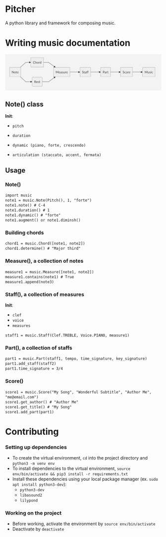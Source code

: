 # Pitcher
A python library and framework for composing music.


# Writing music documentation

![flow](./demo/flow.png)


## Note() class


**Init**:

- `pitch`

- `duration`

- `dynamic (piano, forte, crescendo)`

- `articulation (staccato, accent, fermata)`

## Usage

### Note()
    import music
    note1 = music.Note(Pitch(), 1, "forte")
    note1.note() # C-4
    note1.duration() # 1
    note1.dynamic() # "forte"
    note1.augment() or note1.diminsh()

### Building chords

    chord1 = music.Chord([note1, note2])
    chord1.determine() # "Major third"


### Measure(), a collection of notes

    measure1 = music.Measure([note1, note2])
    measure1.contains(note1) # True
    measure1.append(note3)

### Staff(), a collection of measures

**Init**:
- `clef`
- `voice`
- `measures`


`staff1 = music.Staff(Clef.TREBLE, Voice.PIANO, measure1)`


### Part(), a collection of staffs

    part1 = music.Part(staff1, tempo, time_signature, key_signature)
    part1.add_staff(staff2)
    part1.time_signature = 3/4

### Score()

    score1 = music.Score("My Song", "Wonderful Subtitle", "Author Me", "me@email.com")
    score1.get_author() # "Author Me"
    score1.get_title() # "My Song"
    score1.add_part(part1)

# Contributing
### Setting up dependencies
* To create the virtual environment, `cd` into the project directory and `python3 -m venv env`
* To install dependencies to the virtual environment, `source env/bin/activate && pip3 install -r requirements.txt`
* Install these dependencies using your local package manager (ex. `sudo apt install python3-dev`):
  * `python3-dev`
  * `libasound2`
  * `lilypond`

### Working on the project
* Before working, activate the environment by `source env/bin/activate`
* Deactivate by `deactivate`
